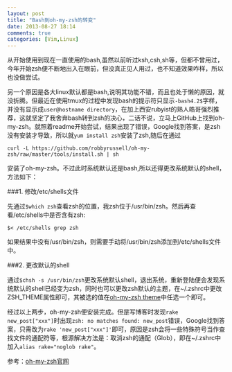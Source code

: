 ```yaml
---
layout: post
title: "Bash到oh-my-zsh的转变"
date: 2013-08-27 18:14
comments: true
categories: [Vim,Linux]
---
```

从开始使用到现在一直使用的bash,虽然以前听过ksh,csh,sh等，但都不曾用过，今年开始zsh便不断地出入在眼前，但没真正见人用过，也不知道效果咋样，所以也没做尝试。

另一个原因是各大linux默认都是bash,说明其功能不错，而且也处于懒的原因，就没折腾。但最近在使用tmux的过程中发现bash的提示符只显示`-bash4.2$`字样，并没有显示成`user@hostname directory`，在加上西安rubyist的熟人皓哥强烈推荐，这就坚定了我舍弃bash转到zsh的决心，二话不说，立马上GitHub上找到oh-my-zsh。就照着readme开始尝试，结果出现了错误，Google找到答案，是zsh没有安装才导致，所以就`yum install zsh`安装了zsh,随后在通过

`curl -L https://github.com/robbyrussell/oh-my-zsh/raw/master/tools/install.sh | sh`

安装了oh-my-zsh。不过此时系统默认还是bash,所以还得更改系统默认的shell，方法如下：

###1. 修改/etc/shells文件

先通过`$which zsh`查看zsh的位置，我zsh位于/usr/bin/zsh。然后再查看/etc/shells中是否含有zsh:

`$< /etc/shells grep zsh`

如果结果中没有/usr/bin/zsh，则需要手动将/usr/bin/zsh添加到/etc/shells文件中。

###2. 更改默认的shell

通过`$chsh -s /usr/bin/zsh`更改系统默认shell，退出系统，重新登陆便会发现系统默认的shell已经变为zsh，同时也可以更改zsh默认的主题，在~/.zshrc中更改ZSH_THEME属性即可，其被选的值在[oh-my-zsh theme](https://github.com/robbyrussell/oh-my-zsh/wiki/themes)中任选一个即可。

经过以上两步，oh-my-zsh便安装完成。但是写博客时发现`rake new_post["xxx"]`时出现`zsh: no matches found: new_post`错误，Google找到答案，只需改为`rake 'new_post["xxx"]'`即可，原因是zsh会将一些特殊符号当作查找文件的通配符等，根源解决方法是：取消zsh的通配（Glob），即在~/.zshrc中加入`alias rake="noglob rake"`。

参考：[oh-my-zsh官网](https://github.com/robbyrussell/oh-my-zsh)
